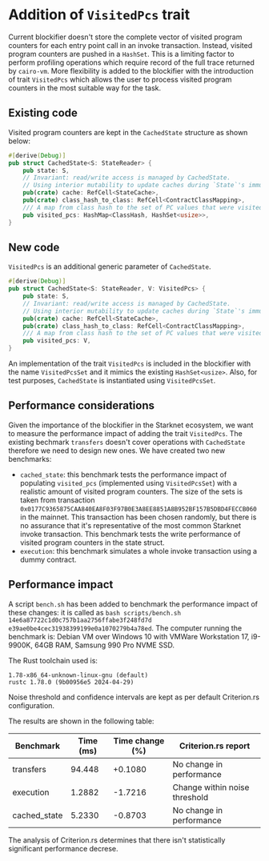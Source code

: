 # Addition of `VisitedPcs` trait

Current blockifier doesn't store the complete vector of visited program counters
for each entry point call in an invoke transaction. Instead, visited program
counters are pushed in a `HashSet`. This is a limiting factor to perform
profiling operations which require record of the full trace returned by
`cairo-vm`. More flexibility is added to the blockifier with the introduction of
trait `VisitedPcs` which allows the user to process visited program counters in
the most suitable way for the task.

## Existing code

Visited program counters are kept in the `CachedState` structure as shown below:

```rust
#[derive(Debug)]
pub struct CachedState<S: StateReader> {
    pub state: S,
    // Invariant: read/write access is managed by CachedState.
    // Using interior mutability to update caches during `State`'s immutable getters.
    pub(crate) cache: RefCell<StateCache>,
    pub(crate) class_hash_to_class: RefCell<ContractClassMapping>,
    /// A map from class hash to the set of PC values that were visited in the class.
    pub visited_pcs: HashMap<ClassHash, HashSet<usize>>,
}
```

## New code

`VisitedPcs` is an additional generic parameter of `CachedState`.

```rust
#[derive(Debug)]
pub struct CachedState<S: StateReader, V: VisitedPcs> {
    pub state: S,
    // Invariant: read/write access is managed by CachedState.
    // Using interior mutability to update caches during `State`'s immutable getters.
    pub(crate) cache: RefCell<StateCache>,
    pub(crate) class_hash_to_class: RefCell<ContractClassMapping>,
    /// A map from class hash to the set of PC values that were visited in the class.
    pub visited_pcs: V,
}
```

An implementation of the trait `VisitedPcs` is included in the blockifier with
the name `VisitedPcsSet` and it mimics the existing `HashSet<usize>`. Also, for
test purposes, `CachedState` is instantiated using `VisitedPcsSet`.

## Performance considerations

Given the importance of the blockifier in the Starknet ecosystem, we want to
measure the performance impact of adding the trait `VisitedPcs`. The existing
bechmark `transfers` doesn't cover operations with `CachedState` therefore we
need to design new ones. We have created two new benchmarks:

- `cached_state`: this benchmark tests the performance impact of populating
  `visited_pcs` (implemented using `VisitedPcsSet`) with a realistic amount of
  visited program counters. The size of the sets is taken from transaction
  `0x0177C9365875CAA840EA8F03F97B0E3A8EE8851A8B952BF157B5DBD4FECCB060` in the
  mainnet. This transaction has been chosen randomly, but there is no assurance
  that it's representative of the most common Starknet invoke transaction. This
  benchmark tests the write performance of visited program counters in the state
  struct.
- `execution`: this benchmark simulates a whole invoke transaction using a dummy
  contract.

## Performance impact

A script `bench.sh` has been added to benchmark the performance impact of these
changes: it is called as
`bash scripts/bench.sh 14e6a87722c1d0c757b1aa2756ffabe3f248fd7d e39ae0be4cec31938399199e0a1070279b4a78ed`.
The computer running the benchmark is: Debian VM over Windows 10 with VMWare
Workstation 17, i9-9900K, 64GB RAM, Samsung 990 Pro NVME SSD.

The Rust toolchain used is:
```
1.78-x86_64-unknown-linux-gnu (default)
rustc 1.78.0 (9b00956e5 2024-04-29)
```

Noise threshold and confidence intervals are kept as per default Criterion.rs
configuration.

The results are shown in the following table:

| Benchmark    | Time (ms) | Time change (%) | Criterion.rs report           |
| ------------ | --------- | --------------- | ----------------------------- |
| transfers    | 94.448    | +0.1080         | No change in performance      |
| execution    | 1.2882    | -1.7216         | Change within noise threshold |
| cached_state | 5.2330    | -0.8703         | No change in performance      |

The analysis of Criterion.rs determines that there isn't statistically
significant performance decrese.
